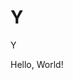 # Y
Y
<!DOCTYPE html>
<html lang="en" dir="ltr">
  <head>
    <meta charset="utf-8">
    <title>hello</title>
  </head>
  <body>
    Hello, World!
  </body>
</html>

